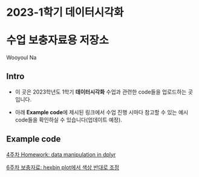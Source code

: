 2023-1학기 데이터시각화</br></br>수업 보충자료용 저장소
================
Wooyoul Na </br>

## Intro

-   이 곳은 2023학년도 1학기 **데이터시각화** 수업과 관련한 code들을
    업로드하는 곳입니다.

-   아래 **Example code**에 제시된 링크에서 수업 진행 시마다 참고할 수
    있는 예시 code들을 확인하실 수 있습니다(업데이트 예정).

## Example code

[4주차 Homework: data manipulation in
dplyr](https://github.com/Wooyoul/Lec_2023_1_datvis/blob/da216e6154949d3662cb47266e71463b9a512661/HW/w4_home.md)

[6주차 보충자료: hexbin plot에서 색상 반대로
조정](https://github.com/Wooyoul/Lec_2023_1_datvis/blob/cb8ad3d92c6fee27ac5de2ef533c7ef17ad89a74/HW/w6_addi.md)
